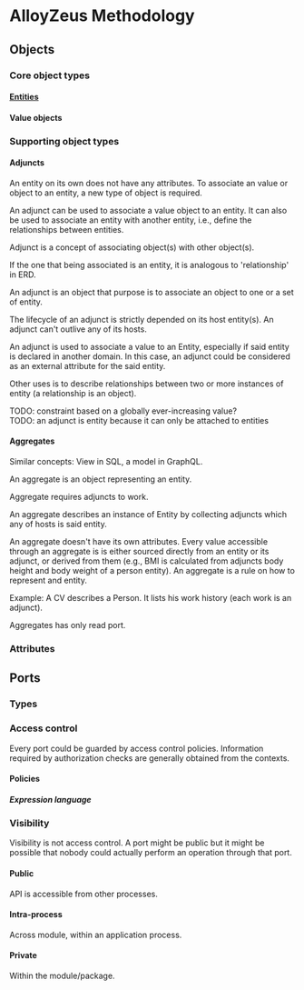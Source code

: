 # AlloyZeus Methodology

## Objects

### Core object types

#### [Entities](entity.md)

#### Value objects

### Supporting object types

#### Adjuncts

An entity on its own does not have any attributes. To associate an value or object to an entity, a new type of object is required.

An adjunct can be used to associate a value object to an entity. It can also be used to associate an entity with another entity, i.e., define the relationships between entities.

Adjunct is a concept of associating object(s) with other object(s).

If the one that being associated is an entity, it is analogous to 'relationship' in ERD.

An adjunct is an object that purpose is to associate an object to one or a set of entity.  
  
The lifecycle of an adjunct is strictly depended on its host entity(s). An adjunct can't outlive any of its hosts.  
  
An adjunct is used to associate a value to an Entity, especially if said entity is declared in another domain. In this case, an adjunct could be considered as an external attribute for the said entity.  
  
Other uses is to describe relationships between two or more instances of entity (a relationship is an object).

TODO: constraint based on a globally ever-increasing value?  
TODO: an adjunct is entity because it can only be attached to entities

#### Aggregates

Similar concepts: View in SQL, a model in GraphQL.

An aggregate is an object representing an entity.

Aggregate requires adjuncts to work.
  
An aggregate describes an instance of Entity by collecting adjuncts which any of hosts is said entity.
  
An aggregate doesn't have its own attributes. Every value accessible through an aggregate is is either sourced directly from an entity or its adjunct, or derived from them (e.g., BMI is calculated from adjuncts body height and body weight of a person entity). An aggregate is a rule on how to represent and entity.
  
Example: A CV describes a Person. It lists his work history (each work is an adjunct).

Aggregates has only read port.


### Attributes


## Ports

### Types

### Access control

Every port could be guarded by access control policies. Information required by authorization checks are generally obtained from the contexts.

#### Policies

##### Expression language

### Visibility

Visibility is not access control. A port might be public but it might be possible that nobody could actually perform an operation through that port.

#### Public

API is accessible from other processes.

#### Intra-process

Across module, within an application process.

#### Private

Within the module/package.
